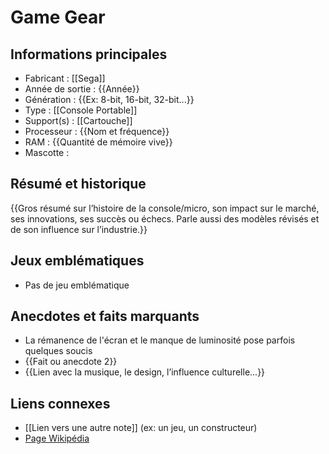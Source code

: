 # Game Gear

## Informations principales
- Fabricant : [[Sega]]
- Année de sortie : {{Année}}
- Génération : {{Ex: 8-bit, 16-bit, 32-bit...}}
- Type : [[Console Portable]]
- Support(s) : [[Cartouche]]
- Processeur : {{Nom et fréquence}}
- RAM : {{Quantité de mémoire vive}}
- Mascotte : 

## Résumé et historique
{{Gros résumé sur l’histoire de la console/micro, son impact sur le marché, ses innovations, ses succès ou échecs. Parle aussi des modèles révisés et de son influence sur l’industrie.}}

## Jeux emblématiques
- Pas de jeu emblématique

## Anecdotes et faits marquants
- La rémanence de l'écran et le manque de luminosité pose parfois quelques soucis
- {{Fait ou anecdote 2}}
- {{Lien avec la musique, le design, l’influence culturelle...}}

## Liens connexes
- [[Lien vers une autre note]] (ex: un jeu, un constructeur)
- [Page Wikipédia](https://wikipedia.org)
